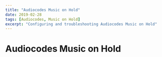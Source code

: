 ```yaml
---
title: "Audiocodes Music on Hold"
date: 2019-02-28
tags: [Audiocodes, Music on Hold]
excerpt: "Configuring and troubleshooting Audiocodes Music on Hold"
---
```

# Audiocodes Music on Hold

